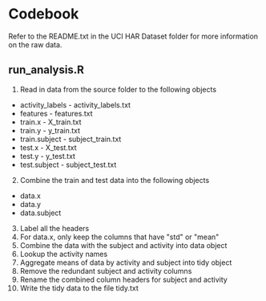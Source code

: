 Codebook
===

Refer to the README.txt in the UCI HAR Dataset folder for more information on the raw data.

run_analysis.R
---

1. Read in data from the source folder to the following objects
* activity_labels - activity_labels.txt
* features - features.txt
* train.x - X_train.txt
* train.y - y_train.txt
* train.subject - subject_train.txt
* test.x - X_test.txt
* test.y - y_test.txt
* test.subject - subject_test.txt
2. Combine the train and test data into the following objects
* data.x
* data.y
* data.subject
3. Label all the headers
4. For data.x, only keep the columns that have "std" or "mean"
5. Combine the data with the subject and activity into data object
6. Lookup the activity names
7. Aggregate means of data by activity and subject into tidy object
8. Remove the redundant subject and activity columns
9. Rename the combined column headers for subject and activity
10. Write the tidy data to the file tidy.txt
